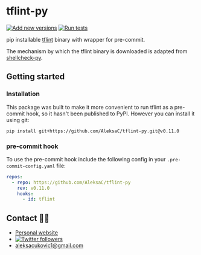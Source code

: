 # tflint-py

[![Add new versions](https://github.com/AleksaC/tflint-py/actions/workflows/add-new-versions.yml/badge.svg)](https://github.com/AleksaC/tflint-py/actions/workflows/add-new-versions.yml)
[![Run tests](https://github.com/AleksaC/tflint-py/actions/workflows/tests.yml/badge.svg)](https://github.com/AleksaC/tflint-py/actions/workflows/tests.yml)

pip installable [tflint](https://github.com/terraform-linters/tflint) binary with wrapper for pre-commit.

The mechanism by which the tflint binary is downloaded is adapted from
[shellcheck-py](https://github.com/shellcheck-py/shellcheck-py).

## Getting started

### Installation

This package was built to make it more convenient to run tflint as a pre-commit
hook, so it hasn't been published to PyPI. However you can install it using git:

```shell script
pip install git+https://github.com/AleksaC/tflint-py.git@v0.11.0
```

### pre-commit hook

To use the pre-commit hook include the following config in your `.pre-commit-config.yaml` file:

```yaml
repos:
  - repo: https://github.com/AleksaC/tflint-py
    rev: v0.11.0
    hooks:
      - id: tflint
```

## Contact 🙋‍♂️
- [Personal website](https://aleksac.me)
- <a target="_blank" href="http://twitter.com/aleksa_c_"><img alt='Twitter followers' src="https://img.shields.io/twitter/follow/aleksa_c_.svg?style=social"></a>
- aleksacukovic1@gmail.com
